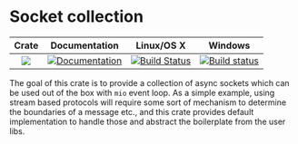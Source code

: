 # Socket collection

|Crate|Documentation|Linux/OS X|Windows|
|:---:|:-----------:|:--------:|-------|
| [![](http://meritbadge.herokuapp.com/socket-collection)](https://crates.io/crates/socket-collection) | [![Documentation](https://docs.rs/socket-collection/badge.svg)](https://docs.rs/socket-collection) | [![Build Status](https://travis-ci.org/ustulation/socket-collection.svg?branch=master)](https://travis-ci.org/ustulation/socket-collection) | [![Build status](https://ci.appveyor.com/api/projects/status/ajw6ab26p86jdac4/branch/master?svg=true)](https://ci.appveyor.com/project/MaidSafe-QA/socket-collection/branch/master)

The goal of this crate is to provide a collection of async sockets which can be used out of the box with `mio` event loop. As a simple example, using stream based protocols will require some sort of mechanism to determine the boundaries of a message etc., and this crate provides default implementation to handle those and abstract the boilerplate from the user libs.

